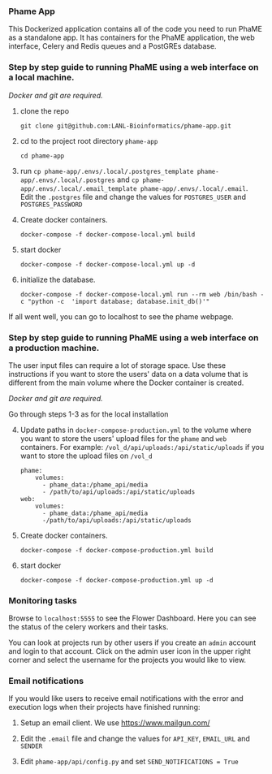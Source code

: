 ### Phame App
This Dockerized application contains all of the code you need to run PhaME as a standalone app. It has containers for 
the PhaME application, the web interface, Celery and Redis queues and a PostGREs database.

### Step by step guide to running PhaME using a web interface on a local machine. 
*Docker and git are required.*

1. clone the repo  

   ```git clone git@github.com:LANL-Bioinformatics/phame-app.git```

2. cd to the project root directory `phame-app`

   `cd phame-app`

3. run `cp phame-app/.envs/.local/.postgres_template phame-app/.envs/.local/.postgres` and `cp phame-app/.envs/.local/.email_template phame-app/.envs/.local/.email`.  
    Edit the `.postgres` file and change the values for `POSTGRES_USER` and `POSTGRES_PASSWORD`

4. Create docker containers.

   `docker-compose -f docker-compose-local.yml build`

5. start docker

   `docker-compose -f docker-compose-local.yml up -d`

6. initialize the database.

   `docker-compose -f docker-compose-local.yml run --rm web /bin/bash -c "python -c  'import database; database.init_db()'"`


If all went well, you can go to localhost to see the phame webpage.

### Step by step guide to running PhaME using a web interface on a production machine.
The user input files can require a lot of storage space. Use these instructions if you want to store the users' data on 
a data volume that is different from the main volume where the Docker container is created. 

*Docker and git are required.*

Go through steps 1-3 as for the local installation

4. Update paths in `docker-compose-production.yml` to the volume where you want to store the users' upload files for the 
`phame` and `web` containers. For example: `/vol_d/api/uploads:/api/static/uploads` if you want to store the upload files
on `/vol_d`
    ```
    phame:
        volumes:
          - phame_data:/phame_api/media
          - /path/to/api/uploads:/api/static/uploads
    web:
        volumes:
          - phame_data:/phame_api/media
          -/path/to/api/uploads:/api/static/uploads
    ```

5. Create docker containers.

   `docker-compose -f docker-compose-production.yml build`

6. start docker

   `docker-compose -f docker-compose-production.yml up -d`

### Monitoring tasks
Browse to `localhost:5555` to see the Flower Dashboard. Here you can see the status of the celery workers and their tasks.

You can look at projects run by other users if you create an `admin` account and login to that account. Click on the 
admin user icon in the upper right corner and select the username for the projects you would like to view. 

### Email notifications
If you would like users to receive email notifications with the error and execution logs when their projects have finished running:
1. Setup an email client.
   We use https://www.mailgun.com/
    
2. Edit the `.email` file and change the values for `API_KEY`, `EMAIL_URL` and `SENDER`

3. Edit `phame-app/api/config.py` and set `SEND_NOTIFICATIONS = True`
